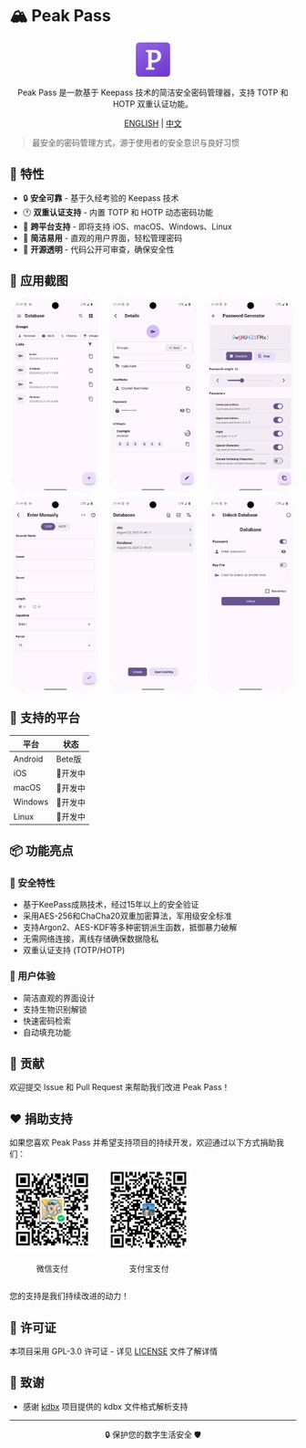 # 🏔️ Peak Pass

<div align="center">
  <img src="./assets/icon/icon.png" width="60"/>
	<p>Peak Pass 是一款基于 Keepass 技术的简洁安全密码管理器，支持 TOTP 和 HOTP 双重认证功能。</p>
  <p><a href="./README.md">ENGLISH</a>&nbsp;|&nbsp;<a href="./README.zh-CN.md">中文</a></p>
</div>

> 最安全的密码管理方式，源于使用者的安全意识与良好习惯

## 🌟 特性

- 🔒 **安全可靠** - 基于久经考验的 Keepass 技术
- 🕐 **双重认证支持** - 内置 TOTP 和 HOTP 动态密码功能
- 📱 **跨平台支持** - 即将支持 iOS、macOS、Windows、Linux
- 🎯 **简洁易用** - 直观的用户界面，轻松管理密码
- 🚀 **开源透明** - 代码公开可审查，确保安全性

## 📸 应用截图

<div style="display: flex; justify-content: space-around; flex-wrap: wrap; gap: 10px;">
  <img src="./screenshot/01.png" alt="应用截图1" style="width: 30%; border-radius: 24px;">
  <img src="./screenshot/02.png" alt="应用截图2" style="width: 30%; border-radius: 24px;">
  <img src="screenshot/03.png" alt="应用截图3" style="width: 30%; border-radius: 24px;">
</div>

<div style="display: flex; justify-content: space-around; flex-wrap: wrap; gap: 10px; margin-top: 10px;">
  <img src="screenshot/04.png" alt="应用截图4" style="width: 30%; border-radius: 24px;">
  <img src="screenshot/05.png" alt="应用截图5" style="width: 30%; border-radius: 24px;">
  <img src="screenshot/06.png" alt="应用截图6" style="width: 30%; border-radius: 24px;">
</div>

## 🚀 支持的平台

| 平台 | 状态 |
|------|------|
| Android | Bete版 |
| iOS | 🔄开发中 |
| macOS | 🔄开发中 |
| Windows | 🔄开发中 |
| Linux | 🔄开发中 |

## 📦 功能亮点

### 🔐 安全特性
- 基于KeePass成熟技术，经过15年以上的安全验证
- 采用AES-256和ChaCha20双重加密算法，军用级安全标准
- 支持Argon2、AES-KDF等多种密钥派生函数，抵御暴力破解
- 无需网络连接，离线存储确保数据隐私
- 双重认证支持 (TOTP/HOTP)

### 🎨 用户体验
- 简洁直观的界面设计
- 支持生物识别解锁
- 快速密码检索
- 自动填充功能

## 🤝 贡献

欢迎提交 Issue 和 Pull Request 来帮助我们改进 Peak Pass！

## ❤️ 捐助支持

如果您喜欢 Peak Pass 并希望支持项目的持续开发，欢迎通过以下方式捐助我们：

<div style="display: flex; gap: 20px; align-items: flex-start;">
  <div style="text-align: center;">
    <img src="donate/wechat.png" alt="微信支付二维码" width="150" style="border-radius: 10px;">
    <p>微信支付</p>
  </div>
  <div style="text-align: center;">
    <img src="donate/alipay.png" alt="支付宝支付二维码" width="150" style="border-radius: 10px;">
    <p>支付宝支付</p>
  </div>
</div>

您的支持是我们持续改进的动力！

## 📄 许可证

本项目采用 GPL-3.0 许可证 - 详见 [LICENSE](./LICENSE.txt) 文件了解详情

## 🙏 致谢

- 感谢 [kdbx](https://github.com/authpass/kdbx.dart) 项目提供的 kdbx 文件格式解析支持

---
<p align="center">🔒 保护您的数字生活安全 🛡️</p>